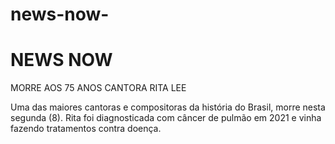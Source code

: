 # news-now- <!DOCTYPE html>
<html lang="en">
<head>
    <meta charset="UTF-8">
    <meta http-equiv="X-UA-Compatible" content="IE=edge">
    <meta name="viewport" content="width=device-width, initial-scale=1.0">
    <title>Document</title>
</head>
<body>
  <h1>NEWS NOW</h1>  
  <p>MORRE AOS 75 ANOS CANTORA RITA LEE <p>
  
  
  <p> Uma das maiores cantoras e compositoras da história do Brasil, morre nesta segunda (8). Rita foi diagnosticada com câncer de pulmão em 2021 e vinha fazendo tratamentos contra doença. </p>


  <img src="ritaa" alt="" srcset class="">
</body> 
</html>